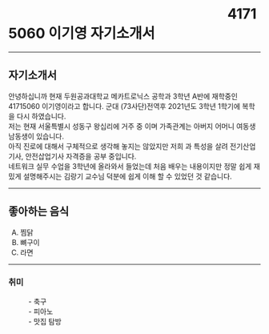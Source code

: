 <!DOCTYPE html>
<html lang="en"> 
<head>
<title>자기소개</title>
</head>
<p>
  <h1>&nbsp;&nbsp;&nbsp;&nbsp;&nbsp;&nbsp;&nbsp;&nbsp;&nbsp;&nbsp;&nbsp;&nbsp;&nbsp;&nbsp;&nbsp;&nbsp;&nbsp;&nbsp;&nbsp;&nbsp;&nbsp;&nbsp;&nbsp;&nbsp;&nbsp;&nbsp;&nbsp;&nbsp;&nbsp;&nbsp;&nbsp;&nbsp;&nbsp;&nbsp;&nbsp;&nbsp;&nbsp;&nbsp;&nbsp;&nbsp;&nbsp;&nbsp;&nbsp;&nbsp;&nbsp;&nbsp;&nbsp;&nbsp;&nbsp;&nbsp;&nbsp;&nbsp;&nbsp;&nbsp;&nbsp;&nbsp;&nbsp;&nbsp;&nbsp;&nbsp;&nbsp;&nbsp;&nbsp;&nbsp;&nbsp;&nbsp;41715060 이기영 자기소개서</h1>
  <hr>
 <h2>자기소개서</h2>
  <p>  안녕하십니까 현재 두원공과대학교 메카트로닉스 공학과 3학년 A반에 재학중인 41715060 이기영이라고 합니다. 군대 (73사단)전역후 2021년도 3학년 1학기에 복학을 다시 하였습니다.
       <br>저는 현재 서울특별시 성동구 왕십리에 거주 중 이며 가족관계는 아버지 어머니 여동생 남동생이 있습니다.
       <br>아직 진로에 대해서 구체적으로 생각해 놓지는 않았지만 저희 과 특성을 살려 전기산업기사, 안전삽업기사 자격증을 공부 중입니다.
       <br>네트워크 실무 수업을 3학년에 올라와서 들었는데 처음 배우는 내용이지만 정말 쉽게 재밌게 설명해주시는 김랑기 교수님 덕분에 쉽게 이해 할 수 있었던 것 같습니다.    
  </p>
  <hr>
  <h2>좋아하는 음식</h2>
  <ol type="A">
    <Li>찜닭</Li>
    <Li>뼈구이</Li>
    <Li>라면</Li>
  </ol>
  <hr>
  <h3>취미</h3>
  <dl>
    <dd>- 축구</dd>
    <dd>- 피아노</dd>
    <dd>- 맛집 탐방</dd>
  </dl>
</p>
</body>
</html>
